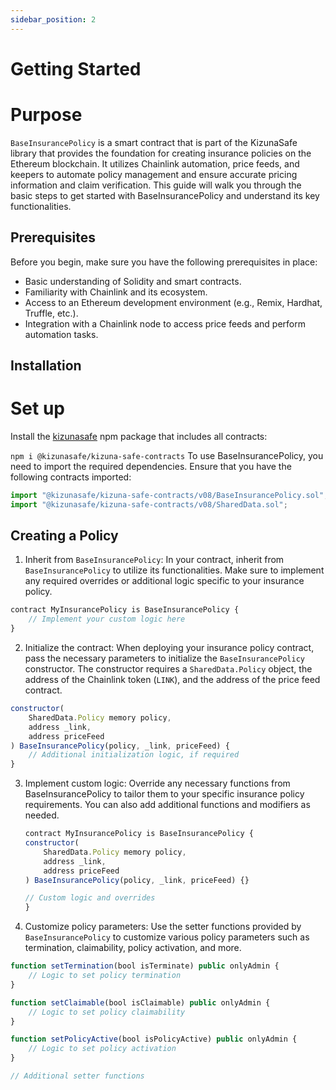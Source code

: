 ```yaml
---
sidebar_position: 2
---
```


# Getting Started

# Purpose

`BaseInsurancePolicy` is a smart contract that is part of the KizunaSafe library that provides the foundation for creating insurance policies on the Ethereum blockchain. It utilizes Chainlink automation, price feeds, and keepers to automate policy management and ensure accurate pricing information and claim verification. This guide will walk you through the basic steps to get started with BaseInsurancePolicy and understand its key functionalities.

## Prerequisites

Before you begin, make sure you have the following prerequisites in place:

- Basic understanding of Solidity and smart contracts.
- Familiarity with Chainlink and its ecosystem.
- Access to an Ethereum development environment (e.g., Remix, Hardhat, Truffle, etc.).
- Integration with a Chainlink node to access price feeds and perform automation tasks.

## Installation

# Set up
 Install the [kizunasafe](https://www.npmjs.com/package/@kizunasafe/kizuna-safe-contracts) npm package that includes all contracts:

`npm i @kizunasafe/kizuna-safe-contracts`
To use BaseInsurancePolicy, you need to import the required dependencies. Ensure that you have the following contracts imported:

```js
import "@kizunasafe/kizuna-safe-contracts/v08/BaseInsurancePolicy.sol";
import "@kizunasafe/kizuna-safe-contracts/v08/SharedData.sol";

```

## Creating a Policy

1. Inherit from `BaseInsurancePolicy`: In your contract, inherit from `BaseInsurancePolicy` to utilize its functionalities. Make sure to implement any required overrides or additional logic specific to your insurance policy.

```js
contract MyInsurancePolicy is BaseInsurancePolicy {
    // Implement your custom logic here
}
```

2. Initialize the contract: When deploying your insurance policy contract, pass the necessary parameters to initialize the `BaseInsurancePolicy` constructor. The constructor requires a `SharedData.Policy` object, the address of the Chainlink token (`LINK`), and the address of the price feed contract.

```js
constructor(
    SharedData.Policy memory policy,
    address _link,
    address priceFeed
) BaseInsurancePolicy(policy, _link, priceFeed) {
    // Additional initialization logic, if required
}
```

3. Implement custom logic: Override any necessary functions from BaseInsurancePolicy to tailor them to your specific insurance policy requirements. You can also add additional functions and modifiers as needed.

   ```js
   contract MyInsurancePolicy is BaseInsurancePolicy {
   constructor(
       SharedData.Policy memory policy,
       address _link,
       address priceFeed
   ) BaseInsurancePolicy(policy, _link, priceFeed) {}

   // Custom logic and overrides
   }

   ```

4. Customize policy parameters: Use the setter functions provided by `BaseInsurancePolicy` to customize various policy parameters such as termination, claimability, policy activation, and more.

```js
function setTermination(bool isTerminate) public onlyAdmin {
    // Logic to set policy termination
}

function setClaimable(bool isClaimable) public onlyAdmin {
    // Logic to set policy claimability
}

function setPolicyActive(bool isPolicyActive) public onlyAdmin {
    // Logic to set policy activation
}

// Additional setter functions
```
    